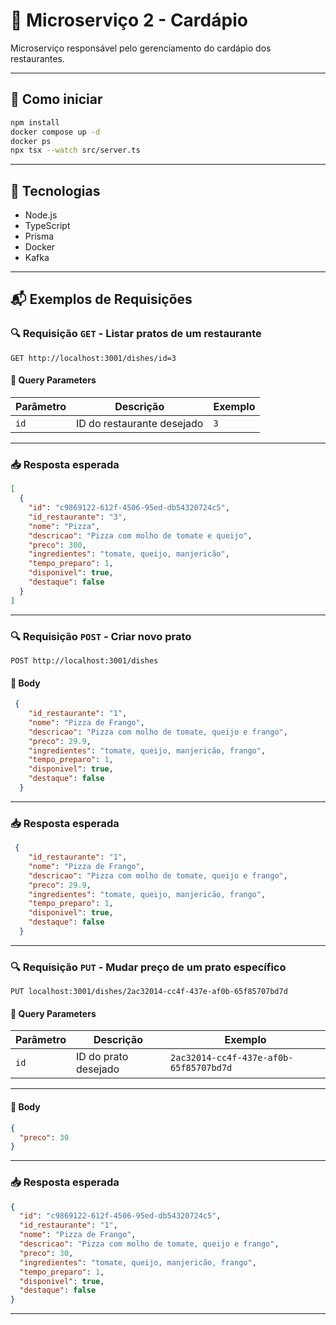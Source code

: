 # 🍕 Microserviço 2 - Cardápio

Microserviço responsável pelo gerenciamento do cardápio dos restaurantes.

---

## 🚀 Como iniciar

```bash
npm install
docker compose up -d
docker ps
npx tsx --watch src/server.ts
```

---

## 🧰 Tecnologias

- Node.js
- TypeScript
- Prisma
- Docker
- Kafka

---

## 📬 Exemplos de Requisições

### 🔍 Requisição `GET` - Listar pratos de um restaurante

```http
GET http://localhost:3001/dishes/id=3
```

#### 📌 Query Parameters

| Parâmetro | Descrição                  | Exemplo |
|-----------|----------------------------|---------|
| `id`      | ID do restaurante desejado | `3`     |

---

### 📥 Resposta esperada

```json
[
  {
    "id": "c9869122-612f-4506-95ed-db54320724c5",
    "id_restaurante": "3",
    "nome": "Pizza",
    "descricao": "Pizza com molho de tomate e queijo",
    "preco": 300,
    "ingredientes": "tomate, queijo, manjericão",
    "tempo_preparo": 1,
    "disponivel": true,
    "destaque": false
  }
]
```

---

### 🔍 Requisição `POST` - Criar novo prato 

```http
POST http://localhost:3001/dishes
```

#### 📌 Body 

```json
 {
    "id_restaurante": "1",
    "nome": "Pizza de Frango",
    "descricao": "Pizza com molho de tomate, queijo e frango",
    "preco": 29.9,
    "ingredientes": "tomate, queijo, manjericão, frango",
    "tempo_preparo": 1,
    "disponivel": true,
    "destaque": false
  }
```

---

### 📥 Resposta esperada

```json
 {
    "id_restaurante": "1",
    "nome": "Pizza de Frango",
    "descricao": "Pizza com molho de tomate, queijo e frango",
    "preco": 29.9,
    "ingredientes": "tomate, queijo, manjericão, frango",
    "tempo_preparo": 1,
    "disponivel": true,
    "destaque": false
  }
```
---

### 🔍 Requisição `PUT` - Mudar preço de um prato específico

```http
PUT localhost:3001/dishes/2ac32014-cc4f-437e-af0b-65f85707bd7d
```

#### 📌 Query Parameters

| Parâmetro | Descrição                  | Exemplo |
|-----------|----------------------------|---------|
| `id`      | ID do prato desejado | `2ac32014-cc4f-437e-af0b-65f85707bd7d`     |

---

#### 📌 Body 

```json
{
  "preco": 30
}
```

---

### 📥 Resposta esperada

```json
{
  "id": "c9869122-612f-4506-95ed-db54320724c5",
  "id_restaurante": "1",
  "nome": "Pizza de Frango",
  "descricao": "Pizza com molho de tomate, queijo e frango",
  "preco": 30,
  "ingredientes": "tomate, queijo, manjericão, frango",
  "tempo_preparo": 1,
  "disponivel": true,
  "destaque": false
}
```
---